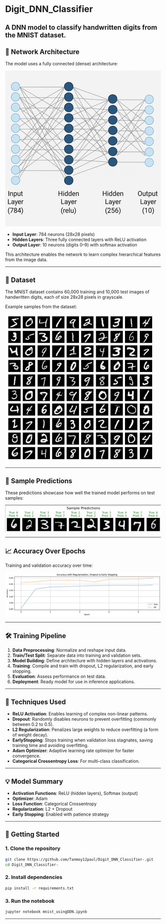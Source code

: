 # Digit_DNN_Classifier

A DNN model to classify handwritten digits from the MNIST dataset.
---

## 🧠 Network Architecture

The model uses a fully connected (dense) architecture:

![DNN Architecture](https://github.com/Tanmoy12paul/Digit_DNN_Classifier-/blob/main/DNN_img/neural_net.png)

- **Input Layer**: 784 neurons (28x28 pixels)
- **Hidden Layers**: Three fully connected layers with ReLU activation
- **Output Layer**: 10 neurons (digits 0–9) with softmax activation

This architecture enables the network to learn complex hierarchical features from the image data.

---

## 🧾 Dataset

The MNIST dataset contains 60,000 training and 10,000 test images of handwritten digits, each of size 28x28 pixels in grayscale.

Example samples from the dataset:

![MNIST Dataset](https://raw.githubusercontent.com/Tanmoy12paul/Digit_DNN_Classifier-/main/DNN_img/mnist_dataset.png)

---

## 🔎 Sample Predictions

These predictions showcase how well the trained model performs on test samples:

![Predictions](https://github.com/Tanmoy12paul/Digit_DNN_Classifier-/blob/main/DNN_img/sample_prediction.png)

---

## 📈 Accuracy Over Epochs

Training and validation accuracy over time:

![Accuracy Plot](https://github.com/Tanmoy12paul/Digit_DNN_Classifier-/blob/main/DNN_img/accuracy_plot.png)

---

## 🛠️ Training Pipeline

1. **Data Preprocessing**: Normalize and reshape input data.
2. **Train/Test Split**: Separate data into training and validation sets.
3. **Model Building**: Define architecture with hidden layers and activations.
4. **Training**: Compile and train with dropout, L2 regularization, and early stopping.
5. **Evaluation**: Assess performance on test data.
6. **Deployment**: Ready model for use in inference applications.

---

## 🧪 Techniques Used

- **ReLU Activation**: Enables learning of complex non-linear patterns.
- **Dropout**: Randomly disables neurons to prevent overfitting (commonly between 0.2 to 0.5).
- **L2 Regularization**: Penalizes large weights to reduce overfitting (a form of weight decay).
- **EarlyStopping**: Stops training when validation loss stagnates, saving training time and avoiding overfitting.
- **Adam Optimizer**: Adaptive learning rate optimizer for faster convergence.
- **Categorical Crossentropy Loss**: For multi-class classification.

---

## 💡 Model Summary

- **Activation Functions**: ReLU (hidden layers), Softmax (output)
- **Optimizer**: Adam
- **Loss Function**: Categorical Crossentropy
- **Regularization**: L2 + Dropout
- **Early Stopping**: Enabled with patience strategy

---

## 🚀 Getting Started

### 1. Clone the repository

```bash
git clone https://github.com/Tanmoy12paul/Digit_DNN_Classifier-.git
cd Digit_DNN_Classifier-
```

### 2. Install dependencies

```bash
pip install -r requirements.txt
```

### 3. Run the notebook

```bash
jupyter notebook mnist_usingDDN.ipynb
```

---
